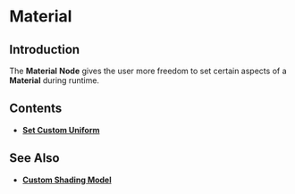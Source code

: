 # Material

## Introduction

The **Material** **Node** gives the user more freedom to set certain aspects of a **Material** during runtime.

## Contents

* [**Set Custom Uniform**](setcustomuniforms.md)

## See Also

* [**Custom Shading Model**]()